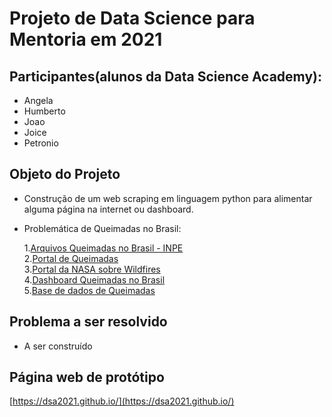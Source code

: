 # Projeto de Data Science para Mentoria em 2021

## Participantes(alunos da Data Science Academy):

- Angela
- Humberto
- Joao
- Joice
- Petronio

## Objeto do Projeto

- Construção de um web scraping em linguagem python para alimentar alguma página na internet ou dashboard.
-  Problemática de Queimadas no Brasil: 

    1.[Arquivos Queimadas no Brasil - INPE](https://queimadas.dgi.inpe.br/queimadas/dados-abertos/#arquivos)  
    2.[Portal de Queimadas](https://queimadas.dgi.inpe.br/queimadas/portal)  
    3.[Portal da NASA sobre Wildfires](https://earthdata.nasa.gov/learn/toolkits/wildfires)  
    4.[Dashboard Queimadas no Brasil](http://appcombo.com.br/?import=Queimadas%20no%20Brasil)  
    5.[Base de dados de Queimadas](https://basedosdados.org/dataset/banco-de-dados-de-queimadas)  

## Problema a ser resolvido

- A ser construído

## Página web de protótipo

[https://dsa2021.github.io/](https://dsa2021.github.io/)

